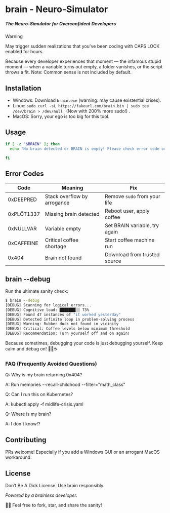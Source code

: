 # brain - Neuro-Simulator
##### The Neuro-Simulator for Overconfident Developers

> [!WARNING]
> May trigger sudden realizations that you've been coding with CAPS LOCK enabled for hours.

Because every developer experiences that moment — the infamous stupid moment — when a variable turns out empty, a folder vanishes, or the script throws a fit.
Note: Common sense is not included by default.

## Installation

- Windows: Download `brain.exe` (warning: may cause existential crises).  
- Linux: `sudo curl -sL https://fakeurl.com/brain.bin | sudo tee /dev/brain > /dev/null `  (Now with 200% more sudo!) .
- MacOS: Sorry, your ego is too big for this tool.


## Usage

```bash
if [ -z "$BRAIN" ]; then
  echo "No brain detected or BRAIN is empty! Please check error code or debug your brain"

fi
````

## Error Codes

| Code       | Meaning                     | Fix                           |
| ---------- | --------------------------- | ----------------------------- |
| 0xDEEPRED  | Stack overflow by arrogance | Remove `sudo` from your life  |
| 0xPLÖT1337 | Missing brain detected      | Reboot user, apply coffee     |
| 0xNULLVAR  | Variable empty              | Set BRAIN variable, try again |
| 0xCAFFEINE | Critical coffee shortage	   | Start coffee machine run      |
| 0x404      | Brain not found             | Download from trusted source  |


## brain --debug

Run the ultimate sanity check:

```bash
$ brain --debug
[DEBUG] Scanning for logical errors...
[DEBUG] Cognitive load: ███████░░ 73% 
[DEBUG] Found 47 instances of "it worked yesterday"
[DEBUG] Detected infinite loop in problem-solving process
[DEBUG] Warning: Rubber duck not found in vicinity
[DEBUG] Critical: Coffee levels below minimum threshold
[DEBUG] Recommendation: Turn yourself off and on again!
```
Because sometimes, debugging your code is just debugging yourself.
Keep calm and debug on! 🧠🐤☕

### FAQ (Frequently Avoided Questions)

Q: Why is my brain returning 0x404?

A: Run memories --recall-childhood --filter="math_class"

Q: Can I run this on Kubernetes?

A: kubectl apply -f midlife-crisis.yaml

Q: Where is my brain?

A: I don`t know!?

## Contributing

PRs welcome! Especially if you add a Windows GUI or an arrogant MacOS workaround.


## License

Don’t Be A Dick License. Use brain responsibly.


*Powered by a brainless developer.*


🧠💥 Feel free to fork, star, and share the sanity!


